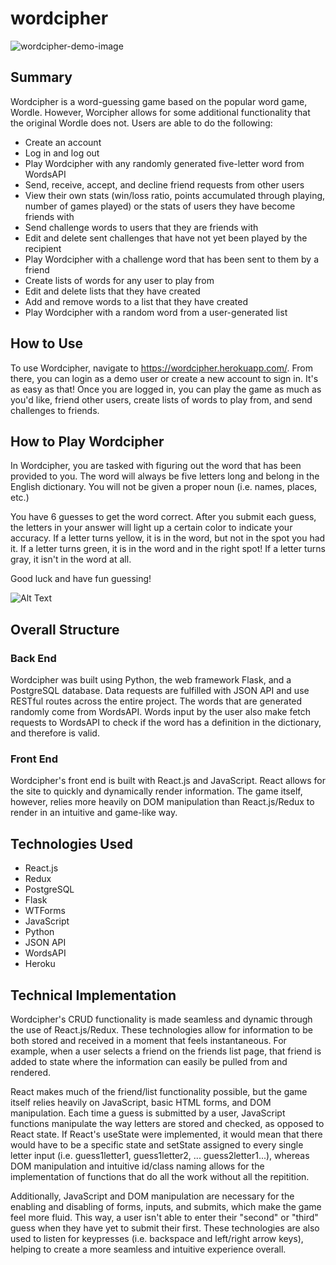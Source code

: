# wordcipher

<img src="https://user-images.githubusercontent.com/85594249/152443604-c7098ef7-2653-4ca3-96aa-151afe8d78d4.JPG" alt="wordcipher-demo-image"/>

## Summary
Wordcipher is a word-guessing game based on the popular word game, Wordle. However, Worcipher allows for some additional functionality that the original Wordle does not. Users are able to do the following:
- Create an account
- Log in and log out
- Play Wordcipher with any randomly generated five-letter word from WordsAPI
- Send, receive, accept, and decline friend requests from other users
- View their own stats (win/loss ratio, points accumulated through playing, number of games played) or the stats of users they have become friends with
- Send challenge words to users that they are friends with
- Edit and delete sent challenges that have not yet been played by the recipient
- Play Wordcipher with a challenge word that has been sent to them by a friend
- Create lists of words for any user to play from
- Edit and delete lists that they have created
- Add and remove words to a list that they have created
- Play Wordcipher with a random word from a user-generated list

## How to Use
To use Wordcipher, navigate to https://wordcipher.herokuapp.com/. From there, you can login as a demo user or create a new account to sign in. It's as easy as that! Once you are logged in, you can play the game as much as you'd like, friend other users, create lists of words to play from, and send challenges to friends.

## How to Play Wordcipher
In Wordcipher, you are tasked with figuring out the word that has been provided to you. The word will always be five letters long and belong in the English dictionary. You will not be given a proper noun (i.e. names, places, etc.)

You have 6 guesses to get the word correct. After you submit each guess, the letters in your answer will light up a certain color to indicate your accuracy. If a letter turns yellow, it is in the word, but not in the spot you had it. If a letter turns green, it is in the word and in the right spot! If a letter turns gray, it isn't in the word at all.

Good luck and have fun guessing!

![Alt Text](https://giphy.com/gifs/2w5tlgZdcEjkJvGHxc)

## Overall Structure
### Back End
Wordcipher was built using Python, the web framework Flask, and a PostgreSQL database. Data requests are fulfilled with JSON API and use RESTful routes across the entire project. The words that are generated randomly come from WordsAPI. Words input by the user also make fetch requests to WordsAPI to check if the word has a definition in the dictionary, and therefore is valid.

### Front End
Wordcipher's front end is built with React.js and JavaScript. React allows for the site to quickly and dynamically render information. The game itself, however, relies more heavily on DOM manipulation than React.js/Redux to render in an intuitive and game-like way.

## Technologies Used
- React.js
- Redux
- PostgreSQL
- Flask
- WTForms
- JavaScript
- Python
- JSON API
- WordsAPI
- Heroku

## Technical Implementation
Wordcipher's CRUD functionality is made seamless and dynamic through the use of React.js/Redux. These technologies allow for information to be both stored and received in a moment that feels instantaneous. For example, when a user selects a friend on the friends list page, that friend is added to state where the information can easily be pulled from and rendered.

React makes much of the friend/list functionality possible, but the game itself relies heavily on JavaScript, basic HTML forms, and DOM manipulation. Each time a guess is submitted by a user, JavaScript functions manipulate the way letters are stored and checked, as opposed to React state. If React's useState were implemented, it would mean that there would have to be a specific state and setState assigned to every single letter input (i.e. guess1letter1, guess1letter2, ... guess2letter1...), whereas DOM manipulation and intuitive id/class naming allows for the implementation of functions that do all the work without all the repitition.

Additionally, JavaScript and DOM manipulation are necessary for the enabling and disabling of forms, inputs, and submits, which make the game feel more fluid. This way, a user isn't able to enter their "second" or "third" guess when they have yet to submit their first. These technologies are also used to listen for keypresses (i.e. backspace and left/right arrow keys), helping to create a more seamless and intuitive experience overall.


